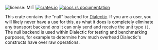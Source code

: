 ![license: MIT](https://img.shields.io/github/license/boltlabs-inc/dialectic-null)
[![crates.io](https://img.shields.io/crates/v/dialectic-null)](https://crates.io/crates/dialectic-null)
[![docs.rs documentation](https://docs.rs/dialectic-null/badge.svg)](https://docs.rs/dialectic-null)

This crate contains the "null" backend for [Dialectic](https://crates.io/crates/dialectic). If you
are a user, you will likely never have a use for this, as what it does is completely eliminate any
transport backend *and* it can only send and receive the unit type `()`. The null backend is used
within Dialectic for testing and benchmarking purposes, for example to determine how much overhead
Dialectic's constructs have over raw operations.